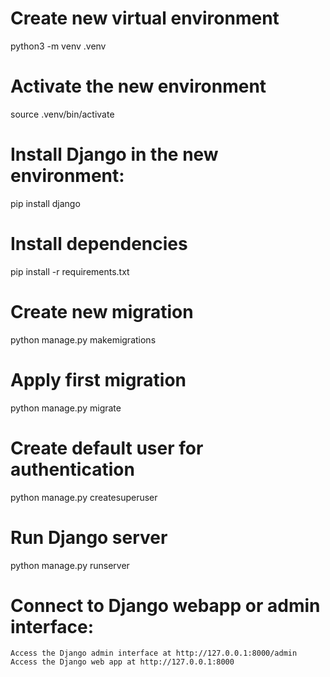 
# Create new virtual environment
python3 -m venv .venv

# Activate the new environment
source .venv/bin/activate

# Install Django in the new environment:
pip install django

# Install dependencies
pip install -r requirements.txt

# Create new migration
python manage.py makemigrations

# Apply first migration
python manage.py migrate

# Create default user for authentication
python manage.py createsuperuser

# Run Django server
python manage.py runserver

# Connect to Django webapp or admin interface:
    Access the Django admin interface at http://127.0.0.1:8000/admin
    Access the Django web app at http://127.0.0.1:8000
